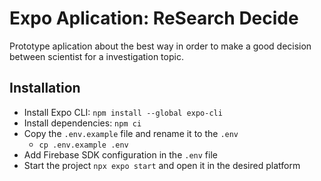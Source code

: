 # Expo Aplication: ReSearch Decide
Prototype aplication about the best way in order to make a good decision between scientist for a investigation topic.

## Installation

- Install Expo CLI: `npm install --global expo-cli`
- Install dependencies: `npm ci`
- Copy the `.env.example` file and rename it to the `.env`
  - `cp .env.example .env`
- Add Firebase SDK configuration in the `.env` file
- Start the project `npx expo start` and open it in the desired platform
